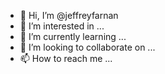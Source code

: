 - 👋 Hi, I’m @jeffreyfarnan
- 👀 I’m interested in ...
- 🌱 I’m currently learning ...
- 💞️ I’m looking to collaborate on ...
- 📫 How to reach me ...

<!---
jeffreyfarnan/jeffreyfarnan is a ✨ special ✨ repository because its `README.md` (this file) appears on your GitHub profile.
You can click the Preview link to take a look at your changes.
--->
